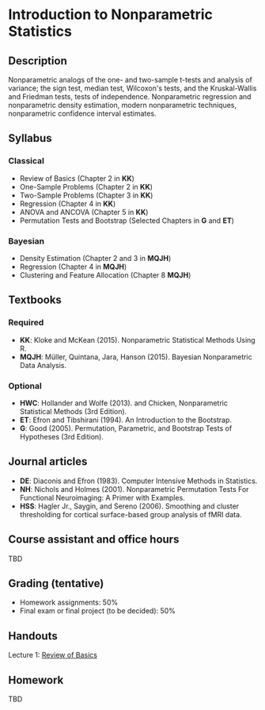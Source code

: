 # Introduction to Nonparametric Statistics

## Description
Nonparametric analogs of the one- and two-sample t-tests and analysis of variance; the sign test, median test, Wilcoxon's tests, and the Kruskal-Wallis and Friedman tests, tests of independence. Nonparametric regression and nonparametric density estimation, modern nonparametric techniques, nonparametric confidence interval estimates.

## Syllabus

### Classical
* Review of Basics (Chapter 2 in **KK**)
* One-Sample Problems (Chapter 2 in **KK**)
* Two-Sample Problems (Chapter 3 in **KK**)
* Regression (Chapter 4 in **KK**)
* ANOVA and ANCOVA (Chapter 5 in **KK**)
* Permutation Tests and Bootstrap (Selected Chapters in **G** and **ET**)

### Bayesian
* Density Estimation (Chapter 2 and 3 in **MQJH**)
* Regression (Chapter 4 in **MQJH**)
* Clustering and Feature Allocation (Chapter 8 **MQJH**)

## Textbooks

### Required
* **KK**: Kloke and McKean (2015). Nonparametric Statistical Methods Using R.
* **MQJH**: Müller, Quintana, Jara, Hanson (2015). Bayesian Nonparametric Data Analysis.

### Optional
* **HWC**: Hollander and Wolfe (2013). and Chicken, Nonparametric Statistical Methods (3rd Edition).
* **ET**: Efron and Tibshirani (1994). An Introduction to the Bootstrap.
* **G**: Good (2005). Permutation, Parametric, and Bootstrap Tests of Hypotheses (3rd Edition).

## Journal articles
* **DE**: Diaconis and Efron (1983). Computer Intensive Methods in Statistics.
* **NH**: Nichols and Holmes (2001). Nonparametric Permutation Tests For Functional Neuroimaging: A Primer with Examples.
* **HSS**: Hagler Jr., Saygin, and Sereno (2006). Smoothing and cluster thresholding for cortical surface-based group analysis of fMRI data.

## Course assistant and office hours
TBD

## Grading (tentative)
* Homework assignments: 50%
* Final exam or final project (to be decided): 50%

## Handouts
Lecture 1: [Review of Basics](Lecture1/Slides.pdf)

## Homework
TBD
